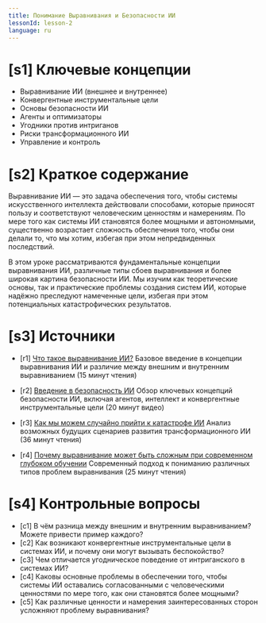 ```yaml
---
title: Понимание Выравнивания и Безопасности ИИ
lessonId: lesson-2
language: ru
---
```


# [s1] Ключевые концепции

- Выравнивание ИИ (внешнее и внутреннее)
- Конвергентные инструментальные цели
- Основы безопасности ИИ
- Агенты и оптимизаторы
- Угодники против интриганов
- Риски трансформационного ИИ
- Управление и контроль

# [s2] Краткое содержание

Выравнивание ИИ — это задача обеспечения того, чтобы системы искусственного интеллекта действовали способами, которые приносят пользу и соответствуют человеческим ценностям и намерениям. По мере того как системы ИИ становятся более мощными и автономными, существенно возрастает сложность обеспечения того, чтобы они делали то, что мы хотим, избегая при этом непредвиденных последствий.

В этом уроке рассматриваются фундаментальные концепции выравнивания ИИ, различные типы сбоев выравнивания и более широкая картина безопасности ИИ. Мы изучим как теоретические основы, так и практические проблемы создания систем ИИ, которые надёжно преследуют намеченные цели, избегая при этом потенциальных катастрофических результатов.

# [s3] Источники

- [r1] [Что такое выравнивание ИИ?](https://aisafetyfundamentals.com/blog/what-is-ai-alignment/)
  Базовое введение в концепции выравнивания ИИ и различие между внешним и внутренним выравниванием (15 минут чтения)

- [r2] [Введение в безопасность ИИ](https://www.youtube.com/watch?v=pYXy-A4siMw&t=16)
  Обзор ключевых концепций безопасности ИИ, включая агентов, интеллект и конвергентные инструментальные цели (20 минут видео)

- [r3] [Как мы можем случайно прийти к катастрофе ИИ](https://www.cold-takes.com/how-we-could-stumble-into-ai-catastrophe/)
  Анализ возможных будущих сценариев развития трансформационного ИИ (36 минут чтения)

- [r4] [Почему выравнивание может быть сложным при современном глубоком обучении](https://www.cold-takes.com/why-ai-alignment-could-be-hard-with-modern-deep-learning/)
  Современный подход к пониманию различных типов проблем выравнивания (25 минут чтения)

# [s4] Контрольные вопросы

- [c1] В чём разница между внешним и внутренним выравниванием? Можете привести пример каждого?
- [c2] Как возникают конвергентные инструментальные цели в системах ИИ, и почему они могут вызывать беспокойство?
- [c3] Чем отличается угодническое поведение от интриганского в системах ИИ?
- [c4] Каковы основные проблемы в обеспечении того, чтобы системы ИИ оставались согласованными с человеческими ценностями по мере того, как они становятся более мощными?
- [c5] Как различные ценности и намерения заинтересованных сторон усложняют проблему выравнивания?
